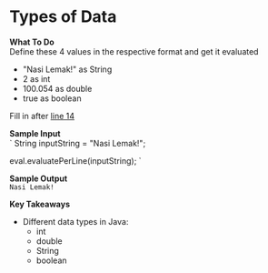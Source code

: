 # Types of Data

**What To Do**  
Define these 4 values in the respective format and get it evaluated  
  
- "Nasi Lemak!" as String
- 2 as int
- 100.054 as double
- true as boolean

Fill in after [line 14](https://github.com/CertifaiAI/java-fundamentals/blob/master/java-core/src/main/java/ai/certifai/basic/ex3/DataTypes.java#L14)

**Sample Input**  
`
String inputString = "Nasi Lemak!";

eval.evaluatePerLine(inputString);
`

**Sample Output**  
`
Nasi Lemak!
`

**Key Takeaways**

- Different data types in Java: 
    - int
    - double
    - String
    - boolean
    

